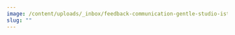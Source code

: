 ```yaml
---
image: /content/uploads/_inbox/feedback-communication-gentle-studio-istock-getty-images-1428649542.png
slug: ""
---
```

